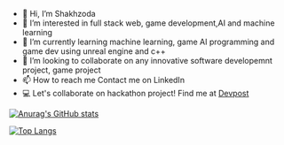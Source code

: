 - 👋 Hi, I’m Shakhzoda 
- 👀 I’m interested in full stack web, game development,AI and machine learning
- 🌱 I’m currently learning machine learning, game AI programming and game dev using unreal engine and c++
- 💞️ I’m looking to collaborate on any innovative software developemnt project, game project
- 📫 How to reach me Contact me on LinkedIn
- 💻 Let's collaborate on hackathon project! Find me at [Devpost](https://devpost.com/ismatullaeva-sh?ref_content=user-portfolio&ref_feature=portfolio&ref_medium=global-nav)


[![Anurag's GitHub stats](https://github-readme-stats.vercel.app/api?username=ismatullaevash&hide=stars,prs,issues&count_private=true&show_icons=true)](https://github.com/anuraghazra/github-readme-stats)


[![Top Langs](https://github-readme-stats.vercel.app/api/top-langs/?username=ismatullaevash&layout=compact)](https://github.com/anuraghazra/github-readme-stats)

<!---
ismatullaevash/ismatullaevash is a ✨ special ✨ repository because its `README.md` (this file) appears on your GitHub profile.
You can click the Preview link to take a look at your changes.
--->

